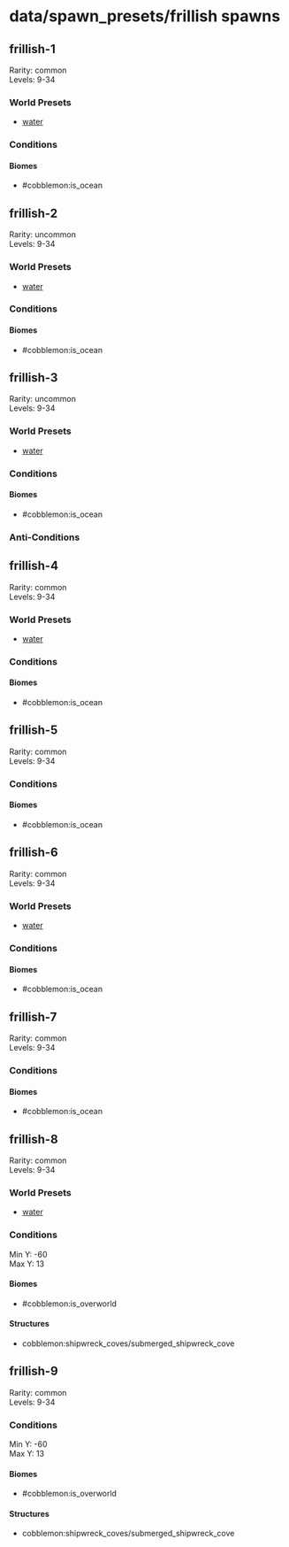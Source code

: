 # data/spawn_presets/frillish spawns  
  
## frillish-1  
Rarity: common  
Levels: 9-34  
  
### World Presets  
* [water](/data/world_presets/water.md)  
  
### Conditions  
  
#### Biomes  
  * #cobblemon:is_ocean
  
  
## frillish-2  
Rarity: uncommon  
Levels: 9-34  
  
### World Presets  
* [water](/data/world_presets/water.md)  
  
### Conditions  
  
#### Biomes  
  * #cobblemon:is_ocean
  
  
## frillish-3  
Rarity: uncommon  
Levels: 9-34  
  
### World Presets  
* [water](/data/world_presets/water.md)  
  
### Conditions  
  
#### Biomes  
  * #cobblemon:is_ocean
  
  
### Anti-Conditions  
  
## frillish-4  
Rarity: common  
Levels: 9-34  
  
### World Presets  
* [water](/data/world_presets/water.md)  
  
### Conditions  
  
#### Biomes  
  * #cobblemon:is_ocean
  
  
## frillish-5  
Rarity: common  
Levels: 9-34  
  
### Conditions  
  
#### Biomes  
  * #cobblemon:is_ocean
  
  
## frillish-6  
Rarity: common  
Levels: 9-34  
  
### World Presets  
* [water](/data/world_presets/water.md)  
  
### Conditions  
  
#### Biomes  
  * #cobblemon:is_ocean
  
  
## frillish-7  
Rarity: common  
Levels: 9-34  
  
### Conditions  
  
#### Biomes  
  * #cobblemon:is_ocean
  
  
## frillish-8  
Rarity: common  
Levels: 9-34  
  
### World Presets  
* [water](/data/world_presets/water.md)  
  
### Conditions  
Min Y: -60  
Max Y: 13  
  
#### Biomes  
  * #cobblemon:is_overworld
  
  
#### Structures  
  * cobblemon:shipwreck_coves/submerged_shipwreck_cove
  
  
## frillish-9  
Rarity: common  
Levels: 9-34  
  
### Conditions  
Min Y: -60  
Max Y: 13  
  
#### Biomes  
  * #cobblemon:is_overworld
  
  
#### Structures  
  * cobblemon:shipwreck_coves/submerged_shipwreck_cove
  
